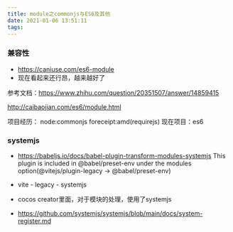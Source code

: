```yaml
---
title: module之commonjs与ES6及其他
date: 2021-01-06 13:51:11
tags:
---
```


### 兼容性
- https://caniuse.com/es6-module
- 现在看起来还行昂，越来越好了

参考文档：https://www.zhihu.com/question/20351507/answer/14859415

http://caibaojian.com/es6/module.html

项目经历：
node:commonjs
foreceipt:amd(requirejs)
现在项目：es6

### systemjs
- https://babeljs.io/docs/babel-plugin-transform-modules-systemjs  This plugin is included in @babel/preset-env under the modules option(@vitejs/plugin-legacy -> @babel/preset-env)
- vite - legacy - systemjs

- cocos creator里面，对于模块的处理，使用了systemjs
- https://github.com/systemjs/systemjs/blob/main/docs/system-register.md